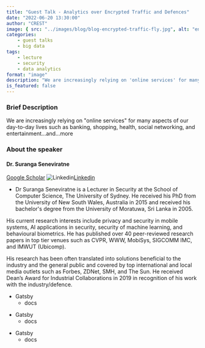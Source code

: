 ```yaml
---
title: "Guest Talk - Analytics over Encrypted Traffic and Defences"
date: "2022-06-20 13:30:00"
author: "CREST"
image: { src: "../images/blog/blog-encrypted-traffic-fly.jpg", alt: "encrypted-traffic" }
categories:
    - guest talks
    - big data
tags:
    - lecture
    - security
    - data analytics
format: "image"
description: "We are increasingly relying on 'online services' for many aspects of our day-to-day lives such as banking, shopping, health, social networking, and entertainment."
is_featured: false
---
```


### Brief Description
We are increasingly relying on "online services" for many aspects of our day-to-day lives such as banking, shopping, health, social networking, and entertainment...and...more

### About the speaker

#### Dr. Suranga Seneviratne
[Google Scholar](https://scholar.google.com.au/citations?user=Kk6F5cYAAAAJ&hl=en) ![Linkedin](https://i.stack.imgur.com/gVE0j.png)[Linkedin](https://au.linkedin.com/in/surangas)



* Dr Suranga Seneviratne is a Lecturer in Security at the School of Computer Science, The University of Sydney. He received his PhD from the University of New South Wales, Australia in 2015 and received his bachelor's degree from the University of Moratuwa, Sri Lanka in 2005.

His current research interests include privacy and security in mobile systems, AI applications in security, security of machine learning, and behavioural biometrics. He has published over 40 peer-reviewed research papers in top tier venues such as CVPR, WWW, MobiSys, SIGCOMM IMC, and IMWUT (Ubicomp).

His research has been often translated into solutions beneficial to the industry and the general public and covered by top international and local media outlets such as Forbes, ZDNet, SMH, and The Sun. He received Dean’s Award for Industrial Collaborations in 2019 in recognition of his work with the industry/defence.

* Gatsby
  * docs
- Gatsby
  - docs
+ Gatsby
  + docs